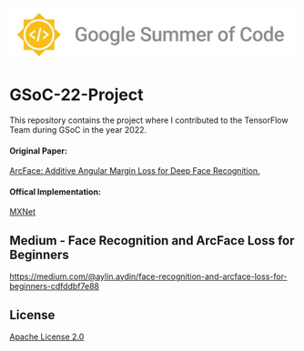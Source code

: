 ![](https://github.com/aylinaydincs/GSoC-22-Project/blob/main/Photos/GSOC.jpg)

# GSoC-22-Project
This repository contains the project where I contributed to the TensorFlow Team during GSoC in the year 2022.

#### Original Paper:
[ArcFace: Additive Angular Margin Loss for Deep Face Recognition.](https://arxiv.org/abs/1801.07698v3)

#### Offical Implementation: 
[MXNet](https://github.com/deepinsight/insightface)

## Medium - Face Recognition and ArcFace Loss for Beginners
https://medium.com/@aylin.aydin/face-recognition-and-arcface-loss-for-beginners-cdfddbf7e88

## License
[Apache License 2.0](https://www.apache.org/licenses/LICENSE-2.0)
